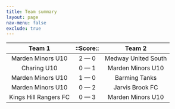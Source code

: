 ```yaml
---
title: Team summary
layout: page
nav-menu: false
exclude: true
---
```




|        Team 1         |  ::Score::  |       Team 2        |
|:---------------------:|:-----------:|:-------------------:|
|   Marden Minors U10   | 2 &mdash; 0 | Medway United South |
|      Charing U10      | 0 &mdash; 1 |  Marden Minors U10  |
|   Marden Minors U10   | 1 &mdash; 0 |    Barming Tanks    |
|   Marden Minors U10   | 0 &mdash; 2 |   Jarvis Brook FC   |
| Kings Hill Rangers FC | 0 &mdash; 3 |  Marden Minors U10  |

 <br /><br /><br />
